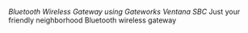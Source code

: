 *Bluetooth Wireless Gateway using Gateworks Ventana SBC*
Just your friendly neighborhood Bluetooth wireless gateway
